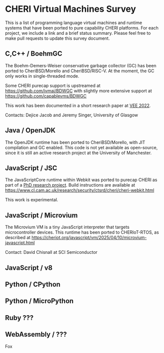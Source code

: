 # CHERI Virtual Machines Survey

This is a list of programming language virtual machines
and runtime systems that have been ported to pure capability CHERI
platforms. For each project, we include a link and a brief
status summary. Please feel free to make pull requests to
update this survey document.

## C,C++ / BoehmGC

The Boehm-Demers-Weiser conservative garbage collector (GC)
has been ported to CheriBSD/Morello and CheriBSD/RISC-V.
At the moment, the GC only works in single-threaded mode.

Some CHERI purecap support is upstreamed at https://github.com/ivmai/BDWGC
with slightly more extensive support at https://github.com/capablevms/BDWGC

This work has been documented in a short research paper at [VEE 2022](https://dl.acm.org/doi/10.1145/3516807.3516823).

Contacts: Dejice Jacob and Jeremy Singer, University of Glasgow

## Java / OpenJDK

The OpenJDK runtime has been ported to CheriBSD/Morello, with
JIT compilation and GC enabled. This code is not yet available
as open-source, since it is still an active research project
at the University of Manchester.


## JavaScript / JSC

The JavaScriptCore runtime within Webkit was ported to purecap
CHERI as part of a [PhD research project](https://www.repository.cam.ac.uk/items/7d72d9da-bb2e-44a9-86e9-6c245479f6a2). Build instructions are  available
at https://www.cl.cam.ac.uk/research/security/ctsrd/cheri/cheri-webkit.html

This work is experimental.

## JavaScript / Microvium

The Microvium VM is a tiny JavaScript interpreter that targets
microcontroller devices. This runtime has been ported to CHERIoT-RTOS,
as described at https://cheriot.org/javascript/vm/2025/04/10/microvium-javascript.html

Contact: David Chisnall at SCI Semiconductor

## JavaScript / v8



## Python / CPython

## Python / MicroPython

## Ruby ???

## WebAssembly / ???

Fox